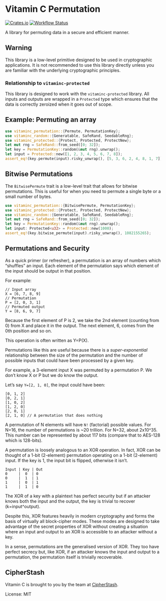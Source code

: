 # Vitamin C Permutation

[![Crates.io](https://img.shields.io/crates/v/vitaminc-permutation.svg)](https://crates.io/crates/vitaminc-permutation)
[![Workflow Status](https://github.com/cipherstash/vitaminc/workflows/main/badge.svg)](https://github.com/cipherstash/vitaminc/actions?query=workflow%3A%22main%22)

A library for permuting data in a secure and efficient manner.

## Warning

This library is a low-level primitive designed to be used in cryptographic applications.
It is not recommended to use this library directly unless you are familiar with the underlying
cryptographic principles.

### Relationship to `vitaminc-protected`

This library is designed to work with the `vitaminc-protected` library.
All inputs and outputs are wrapped in a `Protected` type which ensures that the data is correctly zeroized when it goes out of scope.

## Example: Permuting an array

```rust
use vitaminc_permutation::{Permute, PermutationKey};
use vitaminc_random::{Generatable, SafeRand, SeedableRng};
use vitaminc_protected::{Protect, Protected, ProtectNew};
let mut rng = SafeRand::from_seed([0; 32]);
let key = PermutationKey::random(&mut rng).unwrap();
let input = Protected::new([1, 2, 3, 4, 5, 6, 7, 8]);
assert_eq!(key.permute(input).risky_unwrap(), [5, 3, 6, 2, 4, 8, 1, 7]);
```

## Bitwise Permutations

The `BitwisePermute` trait is a low-level trait that allows for bitwise permutations.
This is useful for when you need to permute a single byte or a small number of bytes.

```rust
use vitaminc_permutation::{BitwisePermute, PermutationKey};
use vitaminc_protected::{Protect, Protected, ProtectNew};
use vitaminc_random::{Generatable, SafeRand, SeedableRng};
let mut rng = SafeRand::from_seed([0; 32]);
let key = PermutationKey::random(&mut rng).unwrap();
let input: Protected<u32> = Protected::new(1000);
assert_eq!(key.bitwise_permute(input).risky_unwrap(), 1082155265);
```

## Permutations and Security

As a quick primer (or refresher), a permutation is an array of numbers which “shuffles” an input.
Each element of the permutation says which element of the input should be output in that position.

For example:

```plaintext
// Input array
X = [6, 7, 8, 9]
// Permutation
P = [2, 0, 3, 1]
// Permuted output
Y = [8, 6, 9, 7]
```

Because the first element of P is 2, we take the 2nd element (counting from 0) from X and place it in the output.
The next element, 6, comes from the 0th position and so on.

This operation is often written as Y=P(X).

Permutations like this are useful because there is a _super-exponential_ relationship between the size of the
permutation and the number of possible inputs that could have been processed by a given key.

For example, a 3-element input X was permuted by a permutation P.
We don’t know X or P but we do know the output.

Let’s say `Y=[2, 1, 0]`, the input could have been:

```plaintext
[0, 1, 2]
[0, 2, 1]
[1, 0, 2]
[1, 2, 0]
[2, 0, 1]
[2, 1, 0] // A permutation that does nothing
```

A permutation of N elements will have `N!` (factorial) possible values.
For N=16, the number of permutations is ~20 trillion.
For N=32, about 2x10^35. This number can be represented by about 117 bits (compare that to AES-128 which is 128-bits).

A permutation is loosely analogous to an XOR operation.
In fact, XOR can be thought of a 1-bit (2-element) permutation operating on a 1-bit (2-element) input.
If the key is 1, the input bit is flipped, otherwise it isn’t.

```plaintext
Input | Key | Out
0     |  0  | 0
0     |  1  | 1
1     |  0  | 1
1     |  1  | 0
```

The XOR of a key with a plaintext has perfect security but if an attacker knows both the input and the output,
the key is trivial to recover (k=input^output).

Despite this, XOR features heavily in modern cryptography and forms the basis of virtually all block-cipher modes.
These modes are designed to take advantage of the secret properties of XOR without creating a situation where
an input and output to an XOR is accessible to an attacker without a key.

In a sense, permutations are the generalised version of XOR.
They too have perfect secrecy but, like XOR, if an attacker knows the input and output to a permutation,
the permutation itself is trivially recoverable.

## CipherStash

Vitamin C is brought to you by the team at [CipherStash](https://cipherstash.com).

License: MIT
